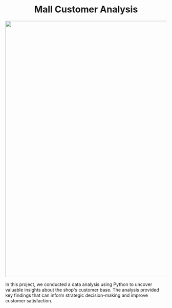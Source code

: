 <h1 align="center"> Mall Customer Analysis</h1>
<p align="center"><img src="https://github.com/thejagadeesh/Mall-Customer-Analysis/assets/114074976/1d16aa9a-566f-464e-be1c-e081c8d17c71" width="800"/></p>
<p align="center">
 
In this project, we conducted a data analysis using Python to uncover valuable insights about the shop's customer base. The analysis provided key findings that can inform strategic decision-making and improve customer satisfaction.
